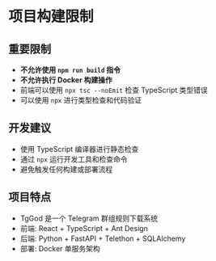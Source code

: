 # 项目构建限制

## 重要限制
- **不允许使用 `npm run build` 指令**
- **不允许执行 Docker 构建操作**
- 前端可以使用 `npx tsc --noEmit` 检查 TypeScript 类型错误
- 可以使用 `npx` 进行类型检查和代码验证

## 开发建议
- 使用 TypeScript 编译器进行静态检查
- 通过 `npx` 运行开发工具和检查命令
- 避免触发任何构建或部署流程

## 项目特点
- TgGod 是一个 Telegram 群组规则下载系统
- 前端: React + TypeScript + Ant Design
- 后端: Python + FastAPI + Telethon + SQLAlchemy
- 部署: Docker 单服务架构